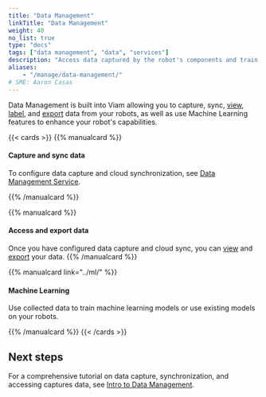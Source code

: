 ```yaml
---
title: "Data Management"
linkTitle: "Data Management"
weight: 40
no_list: true
type: "docs"
tags: ["data management", "data", "services"]
description: "Access data captured by the robot's components and train image classification and object detection models on the data."
aliases:
    - "/manage/data-management/"
# SME: Aaron Casas
---
```


Data Management is built into Viam allowing you to capture, sync, [view](view/), [label](label/), and [export](export/) data from your robots, as well as use Machine Learning features to enhance your robot's capabilities.

{{< cards >}}
{{% manualcard %}}
<h4>Capture and sync data</h4>
<p>To configure data capture and cloud synchronization, see <a href="../../services/data/">Data Management Service</a>.</p>
{{% /manualcard %}}

{{% manualcard %}}
<h4>Access and export data</h4>
Once you have configured data capture and cloud sync, you can <a href="/manage/data/view/">view</a> and <a href="/manage/data/export/">export</a> your data.
{{% /manualcard %}}

{{% manualcard link="../ml/" %}}
<h4>Machine Learning</h4>
<p>Use collected data to train machine learning models or use existing models on your robots.</p>
{{% /manualcard %}}
{{< /cards >}}

## Next steps

For a comprehensive tutorial on data capture, synchronization, and accessing captures data, see [Intro to Data Management](../../tutorials/services/data-management-tutorial/).

